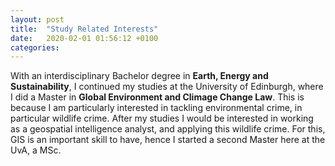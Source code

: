 ```yaml
---
layout: post
title:  "Study Related Interests"
date:   2020-02-01 01:56:12 +0100
categories:
---
```

With an interdisciplinary Bachelor degree in **Earth, Energy and Sustainability**, 
I continued my studies at the University of Edinburgh, where I did a Master in 
**Global Environment and Climage Change Law**. This is because I am particularly 
interested in tackling environmental crime, in particular wildlife crime. After 
my studies I would be interested in working as a geospatial intelligence analyst, 
and applying this wildlife crime. For this, GIS is an important skill to have, 
hence I started a second Master here at the UvA, a MSc.